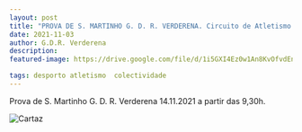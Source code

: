 ```yaml
---
layout: post
title: "PROVA DE S. MARTINHO G. D. R. VERDERENA. Circuito de Atletismo do Barreiro 2021-22"
date: 2021-11-03
author: G.D.R. Verderena
description: 
featured-image: https://drive.google.com/file/d/1i5GXI4Ez0w1An8KvOfvdEnuZ0fP8Ijn7/view?usp=sharing

tags: desporto atletismo  colectividade
---
```


Prova de S. Martinho G. D. R. Verderena 14.11.2021 a partir das 9,30h.

![Cartaz](https://drive.google.com/file/d/1i5GXI4Ez0w1An8KvOfvdEnuZ0fP8Ijn7/view?usp=sharing)
